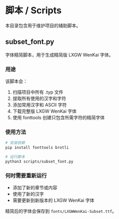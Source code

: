# 脚本 / Scripts

本目录包含用于维护项目的辅助脚本。

## subset_font.py

字体精简脚本，用于生成精简版 LXGW WenKai 字体。

### 用途

该脚本会：
1. 扫描项目中所有 .typ 文件
2. 提取所有使用的汉字和字符
3. 添加常用汉字和 ASCII 字符
4. 下载完整版 LXGW WenKai 字体
5. 使用 fonttools 创建只包含所需字符的精简字体

### 使用方法

```bash
# 安装依赖
pip install fonttools brotli

# 运行脚本
python3 scripts/subset_font.py
```

### 何时需要重新运行

- 添加了新的章节或内容
- 使用了新的汉字
- 需要更新到新版本的 LXGW WenKai 字体

精简后的字体会保存到 `fonts/LXGWWenKai-Subset.ttf`。
